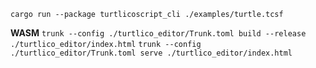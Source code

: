 ```cargo run --package turtlicoscript_cli ./examples/turtle.tcsf```


**WASM**
```trunk --config ./turtlico_editor/Trunk.toml build --release ./turtlico_editor/index.html```
```trunk --config ./turtlico_editor/Trunk.toml serve ./turtlico_editor/index.html```
